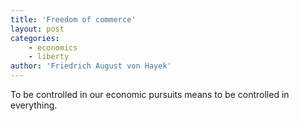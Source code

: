 ```yaml
---
title: 'Freedom of commerce'
layout: post
categories:
    - economics
    - liberty
author: 'Friedrich August von Hayek'
---
```


To be controlled in our economic pursuits means to be controlled in everything.